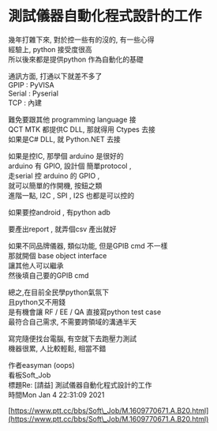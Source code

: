 # 測試儀器自動化程式設計的工作

幾年打雜下來, 對於控一些有的沒的, 有一些心得\
經驗上, python 接受度很高\
所以後來都是提供python 作為自動化的基礎

&#x20;

通訊方面, 打通以下就差不多了\
GPIP   :  PyVISA\
Serial :  Pyserial\
TCP    :  內建

&#x20;

難免要跟其他 programming language 接\
QCT MTK 都提供C DLL, 那就得用 Ctypes 去接\
如果是C# DLL, 就 Python.NET 去接

&#x20;

如果是控IC, 那學個 arduino 是很好的\
arduino 有 GPIO, 設計個 簡單protocol ,\
走serial 控 arduino 的 GPIO ,\
就可以簡單的作開機, 按鈕之類\
進階一點, I2C , SPI , I2S 也都是可以控的

&#x20;

如果要控android , 有python adb

&#x20;

要產出report , 就弄個csv 產出就好

&#x20;

如果不同品牌儀器, 類似功能, 但是GPIB cmd 不一樣\
那就開個 base object interface\
讓其他人可以繼承\
然後填自己要的GPIB cmd

&#x20;

總之,在目前全民學python氣氛下\
且python又不用錢\
是有機會讓 RF / EE / QA 直接寫python test case\
最符合自己需求, 不需要跨領域的溝通半天

&#x20;

寫完隨便找台電腦, 有空就下去跑壓力測試\
機器很累, 人比較輕鬆, 相當不錯



作者easyman (oops)\
看板Soft\_Job\
標題Re: \[請益] 測試儀器自動化程式設計的工作\
時間Mon Jan  4 22:31:09 2021

[https://www.ptt.cc/bbs/Soft\_Job/M.1609770671.A.B20.html](https://www.ptt.cc/bbs/Soft\_Job/M.1609770671.A.B20.html)
